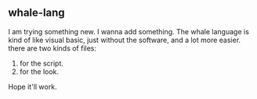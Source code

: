 ## whale-lang ##
I am trying something new. I wanna add something.
The whale language is kind of like visual basic, just without the software, and a lot more easier.
there are two kinds of files: 
1. for the script.
2. for the look.

Hope it'll work.
